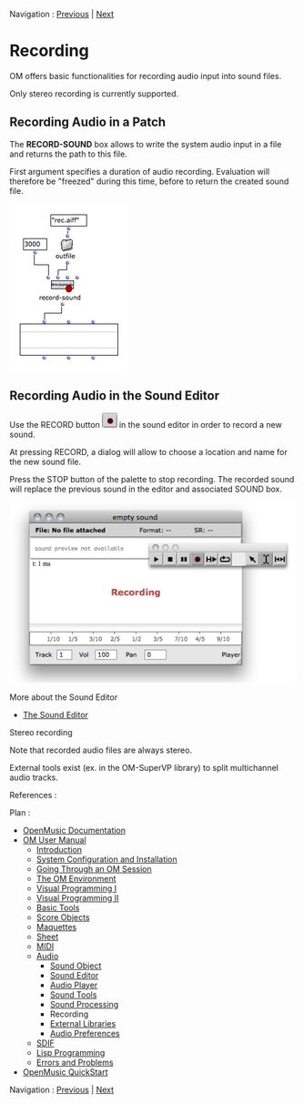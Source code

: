 Navigation : [Previous](SoundProcessing "page précédente\(Sound
Processing\)") | [Next](Externals "Next\(External
Libraries\)")

# Recording

OM offers basic functionalities for recording audio input into sound files.

Only stereo recording is currently supported.

## Recording Audio in a Patch

The **RECORD-SOUND** box allows to write the system audio input in a file and
returns the path to this file.

First argument specifies a duration of audio recording. Evaluation will
therefore be "freezed" during this time, before to return the created sound
file.

![](../res/record-sound.png)

## Recording Audio in the Sound Editor

Use the RECORD button ![](../res/record-button_icon.png) in the sound editor
in order to record a new sound.

At pressing RECORD, a dialog will allow to choose a location and name for the
new sound file.

Press the STOP button of the palette to stop recording. The recorded sound
will replace the previous sound in the editor and associated SOUND box.

![](../res/soundeditor-record.png)

More about the Sound Editor

  * [The Sound Editor](SoundEditor)

Stereo recording

Note that recorded audio files are always stereo.

External tools exist (ex. in the  OM-SuperVP library) to split multichannel
audio tracks.

References :

Plan :

  * [OpenMusic Documentation](OM-Documentation)
  * [OM User Manual](OM-User-Manual)
    * [Introduction](00-Sommaire)
    * [System Configuration and Installation](Installation)
    * [Going Through an OM Session](Goingthrough)
    * [The OM Environment](Environment)
    * [Visual Programming I](BasicVisualProgramming)
    * [Visual Programming II](AdvancedVisualProgramming)
    * [Basic Tools](BasicObjects)
    * [Score Objects](ScoreObjects)
    * [Maquettes](Maquettes)
    * [Sheet](Sheet)
    * [MIDI](MIDI)
    * [Audio](Audio)
      * [Sound Object](Sound)
      * [Sound Editor](SoundEditor)
      * [Audio Player](AudioPlayer)
      * [Sound Tools](SoundTools)
      * [Sound Processing](SoundProcessing)
      * Recording
      * [External Libraries](Externals)
      * [Audio Preferences](SoundPreferences)
    * [SDIF](SDIF)
    * [Lisp Programming](Lisp)
    * [Errors and Problems](errors)
  * [OpenMusic QuickStart](QuickStart-Chapters)

Navigation : [Previous](SoundProcessing "page précédente\(Sound
Processing\)") | [Next](Externals "Next\(External
Libraries\)")

